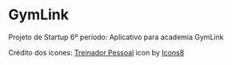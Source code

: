 # GymLink
Projeto de Startup 6º período: Aplicativo para academia GymLink


Crédito dos ícones:
[Treinador Pessoal](https://icons8.com/icon/25630/treinador-pessoal)</a> icon by [Icons8](https://icons8.com)